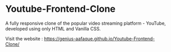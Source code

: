 # Youtube-Frontend-Clone
A fully responsive clone of the popular video streaming platform - YouTube, developed using only HTML and Vanilla CSS.

Visit the website : https://genius-aafaque.github.io/Youtube-Frontend-Clone/
